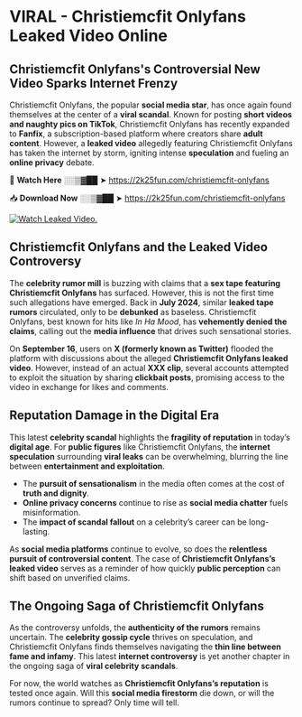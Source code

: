 # VIRAL - Christiemcfit Onlyfans Leaked Video Online

## **Christiemcfit Onlyfans's Controversial New Video Sparks Internet Frenzy**  

Christiemcfit Onlyfans, the popular **social media star**, has once again found themselves at the center of a **viral scandal**. Known for posting **short videos and naughty pics on TikTok**, Christiemcfit Onlyfans has recently expanded to **Fanfix**, a subscription-based platform where creators share **adult content**. However, a **leaked video** allegedly featuring Christiemcfit Onlyfans has taken the internet by storm, igniting intense **speculation** and fueling an **online privacy** debate.  

🔴 **Watch Here** ░░▒▓██ ➤ https://2k25fun.com/christiemcfit-onlyfans  

📥 **Download Now** ░░▒▓██ ➤ https://2k25fun.com/christiemcfit-onlyfans  

[![Watch Leaked Video.](https://miro.medium.com/v2/resize:fit:828/format:webp/1*cilzJN44JGOrTw9NJCrNHA.gif "Watch Leaked Video")](https://2k25fun.com/christiemcfit-onlyfans)

## **Christiemcfit Onlyfans and the Leaked Video Controversy**  

The **celebrity rumor mill** is buzzing with claims that a **sex tape featuring Christiemcfit Onlyfans** has surfaced. However, this is not the first time such allegations have emerged. Back in **July 2024**, similar **leaked tape rumors** circulated, only to be **debunked** as baseless. Christiemcfit Onlyfans, best known for hits like *In Ha Mood*, has **vehemently denied the claims**, calling out the **media influence** that drives such sensational stories.  

On **September 16**, users on **X (formerly known as Twitter)** flooded the platform with discussions about the alleged **Christiemcfit Onlyfans leaked video**. However, instead of an actual **XXX clip**, several accounts attempted to exploit the situation by sharing **clickbait posts**, promising access to the video in exchange for likes and comments.  

## **Reputation Damage in the Digital Era**  

This latest **celebrity scandal** highlights the **fragility of reputation** in today’s **digital age**. For **public figures** like Christiemcfit Onlyfans, the **internet speculation** surrounding **viral leaks** can be overwhelming, blurring the line between **entertainment and exploitation**.  

- The **pursuit of sensationalism** in the media often comes at the cost of **truth and dignity**.  
- **Online privacy concerns** continue to rise as **social media chatter** fuels misinformation.  
- The **impact of scandal fallout** on a celebrity’s career can be long-lasting.  

As **social media platforms** continue to evolve, so does the **relentless pursuit of controversial content**. The case of **Christiemcfit Onlyfans’s leaked video** serves as a reminder of how quickly **public perception** can shift based on unverified claims.  

## **The Ongoing Saga of Christiemcfit Onlyfans**  

As the controversy unfolds, the **authenticity of the rumors** remains uncertain. The **celebrity gossip cycle** thrives on speculation, and Christiemcfit Onlyfans finds themselves navigating the **thin line between fame and infamy**. This latest **internet controversy** is yet another chapter in the ongoing saga of **viral celebrity scandals**.  

For now, the world watches as **Christiemcfit Onlyfans’s reputation** is tested once again. Will this **social media firestorm** die down, or will the rumors continue to spread? Only time will tell.